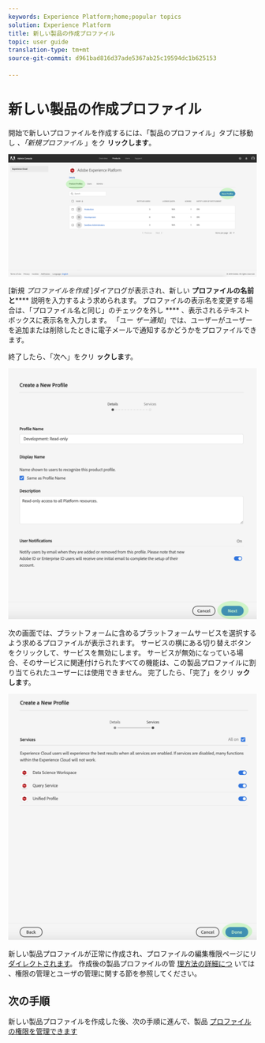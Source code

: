 ```yaml
---
keywords: Experience Platform;home;popular topics
solution: Experience Platform
title: 新しい製品の作成プロファイル
topic: user guide
translation-type: tm+mt
source-git-commit: d961bad816d37ade5367ab25c19594dc1b625153

---
```



# 新しい製品の作成プロファイル

開始で新しいプロファイルを作成するには、「製品のプロファイル」タブに移動し *、「新規プロファイル* 」をク **リックします**。

![new-プロファイルボタン](../images/new-profile-button.png)

[新規 _プロファイルを作成_ ]ダイアログが表示され、新しい **プロファイルの名前と****** 説明を入力するよう求められます。 プロファイルの表示名を変更する場合は、「プロファイル名と同じ」のチェックを外し **** 、表示されるテキストボックスに表示名を入力します。 「ユー *ザー通知*」では、ユーザーがユーザーを追加または削除したときに電子メールで通知するかどうかをプロファイルできます。

終了したら、「次へ」をクリ **ックしま**&#x200B;す。

![新プロファイル詳細](../images/new-profile-details.png)

次の画面では、プラットフォームに含めるプラットフォームサービスを選択するよう求めるプロファイルが表示されます。 サービスの横にある切り替えボタンをクリックして、サービスを無効にします。 サービスが無効になっている場合、そのサービスに関連付けられたすべての機能は、この製品プロファイルに割り当てられたユーザーには使用できません。 完了したら、「完了」をクリ **ックしま**&#x200B;す。

![新プロファイルサービス](../images/new-profile-services.png)

新しい製品プロファイルが正常に作成され、プロファイルの編集権限ページにリ [ダイレクトされます](#edit-permissions)。 作成後の製品プロファイルの管 [理方法の詳細につ](#manage-permissions-for-a-product-profile) いては [](#manage-users-for-a-product-profile) 、権限の管理とユーザの管理に関する節を参照してください。

## 次の手順

新しい製品プロファイルを作成した後、次の手順に進んで、製品 [プロファイルの権限を管理できます](permissions.md)